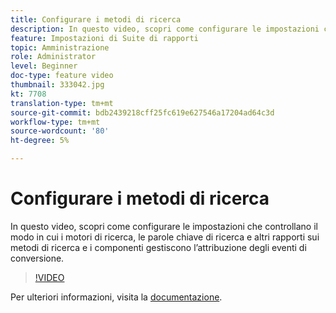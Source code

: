 ```yaml
---
title: Configurare i metodi di ricerca
description: In questo video, scopri come configurare le impostazioni che controllano il modo in cui i motori di ricerca, le parole chiave di ricerca e altri rapporti sui metodi di ricerca e i componenti gestiscono l’attribuzione degli eventi di conversione.
feature: Impostazioni di Suite di rapporti
topic: Amministrazione
role: Administrator
level: Beginner
doc-type: feature video
thumbnail: 333042.jpg
kt: 7708
translation-type: tm+mt
source-git-commit: bdb2439218cff25fc619e627546a17204ad64c3d
workflow-type: tm+mt
source-wordcount: '80'
ht-degree: 5%

---
```



# Configurare i metodi di ricerca

In questo video, scopri come configurare le impostazioni che controllano il modo in cui i motori di ricerca, le parole chiave di ricerca e altri rapporti sui metodi di ricerca e i componenti gestiscono l’attribuzione degli eventi di conversione.

>[!VIDEO](https://video.tv.adobe.com/v/333042/?quality=12&learn=on)

Per ulteriori informazioni, visita la [documentazione](https://experienceleague.adobe.com/docs/analytics/admin/admin-tools/finding-methods.html).
